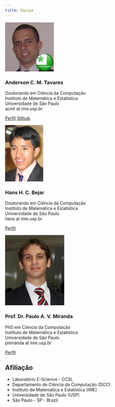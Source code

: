 ```yaml
---
title: Equipe
---
```


<div class="row">
<div class="col-sm-4 col-md-4">
  <div class="thumbnail">
  <img src="/images/anderson.jpg" alt="...">
  <div class="caption">
  <h3>Anderson C. M. Tavares</h3>
  <p>Doutorando em Ciência da Computação<br>
  Instituto de Matemática e Estatística<br>
  Universidade de São Paulo<br>
  <span class="label label-success">acmt at ime.usp.br</span></p>
  <p><a href="http://www.ime.usp.br/~acmt" class="btn btn-primary" role="button">Perfil</a> <a href="http://github.com/anderflash" class="btn btn-default" role="button"><i class="fa fa-github" aria-hidden="true"></i>
Github</a></p>
  </div>
  </div>
  </div>
<div class="col-sm-4 col-md-4">
  <div class="thumbnail">
  <img src="/images/hans.png" alt="...">
  <div class="caption">
  <h3>Hans H. C. Bejar</h3>
  <p>Doutorando em Ciência da Computação<br>
  Instituto de Matemática e Estatística<br>
  Universidade de São Paulo<br>
  <span class="label label-success">hans at ime.usp.br</span></p>
  <p><a href="http://www.vision.ime.usp.br/~hans" class="btn btn-primary" role="button">Perfil</a></p>
  </div>
  </div>
  </div>
<div class="col-sm-4 col-md-4">
  <div class="thumbnail">
  <img src="/images/paulo.png" alt="...">
  <div class="caption">
  <h3>Prof. Dr. Paulo A. V. Miranda </h3>
  <p>PhD em Ciência da Computação<br>
  Instituto de Matemática e Estatística<br>
  Universidade de São Paulo<br>
  <span class="label label-success">pmiranda at ime.usp.br</span></p>
  <p><a href="http://www.vision.ime.usp.br/~pmiranda" class="btn btn-primary" role="button">Perfil</a></p>
  </div>
  </div>
  </div>
</div>

## Afiliação

- Laboratório E-Science - CCSL
- Departamento de Ciência da Computação (DCC)
- Instituto de Matemática e Estatística (IME)
- Universidade de São Paulo (USP)
- São Paulo - SP - Brazil
